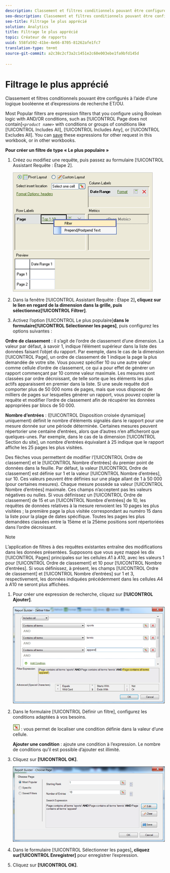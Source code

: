```yaml
---
description: Classement et filtres conditionnels pouvant être configurés à l’aide d’une logique booléenne et d’expressions de recherche ET/OU.
seo-description: Classement et filtres conditionnels pouvant être configurés à l’aide d’une logique booléenne et d’expressions de recherche ET/OU.
seo-title: Filtrage le plus apprécié
solution: Analytics
title: Filtrage le plus apprécié
topic: Créateur de rapports
uuid: 558fa592-41be-4e66-8705-81262afe1fc7
translation-type: tm+mt
source-git-commit: a2c38c2cf3a2c1451e2c60e003ebe1fa9bfd145d

---
```



# Filtrage le plus apprécié

Classement et filtres conditionnels pouvant être configurés à l’aide d’une logique booléenne et d’expressions de recherche ET/OU.

Most Popular filters are expression filters that you configure using Boolean logic with AND/OR conditions, such as [!UICONTROL Page does not contain]*`<product name>`* with conditions or groups of conditions like [!UICONTROL Includes All], [!UICONTROL Includes Any], or [!UICONTROL Excludes All]. You can [save](../../../../analyze/report-builder/layout/c-filter-dimensions/saved-filters.md#concept_562AC2C5628247909FBA5E1867BB6AE5) these expressions for other request in this workbook, or in other workbooks.

**Pour créer un filtre de type « Le plus populaire »**

1. Créez ou modifiez une requête, puis passez au formulaire [!UICONTROL Assistant Requête : Étape 2].

   ![Infos étape](assets/dimension_filter.png)

1. Dans la fenêtre [!UICONTROL Assistant Requête : Étape 2]**, cliquez sur le lien en regard de la dimension dans la grille, puis sélectionnez[!UICONTROL Filtrer]**.
1.  Activez l’option [!UICONTROL Le plus populaire]**dans le formulaire[!UICONTROL Sélectionner les pages]**, puis configurez les options suivantes :

   **Ordre de classement** : il s’agit de l’ordre de classement d’une dimension. La valeur par défaut, à savoir 1, indique l’élément supérieur dans la liste des données faisant l’objet du rapport. Par exemple, dans le cas de la dimension [!UICONTROL Page], un ordre de classement de 1 indique la page la plus demandée de votre site. Vous pouvez spécifier 10 ou une autre valeur comme cellule d’ordre de classement, ce qui a pour effet de générer un rapport commençant par 10 comme valeur maximale. Les mesures sont classées par ordre décroissant, de telle sorte que les éléments les plus actifs apparaissent en premier dans la liste. Si une seule requête doit comporter plus de 50 000 noms de pages, mais que vous disposez de milliers de pages sur lesquelles générer un rapport, vous pouvez copier la requête et modifier l’ordre de classement afin de récupérer les données appropriées par blocs de 50 000.

   **Nombre d’entrées** : ([!UICONTROL Disposition croisée dynamique] uniquement) définit le nombre d’éléments signalés dans le rapport pour une mesure donnée sur une période déterminée. Certaines mesures peuvent répertorier une centaine d’entrées, alors que d’autres n’en afficheront que quelques-unes. Par exemple, dans le cas de la dimension [!UICONTROL Section du site], un nombre d’entrées équivalant à 25 indique que le rapport affiche les 25 pages les plus visitées.

   Des flèches vous permettent de modifier l’[!UICONTROL Ordre de classement] et le [!UICONTROL Nombre d’entrées] du premier point de données dans la feuille. Par défaut, la valeur [!UICONTROL Ordre de classement] est définie sur 1 et la valeur [!UICONTROL Nombre d’entrées], sur 10. Ces valeurs peuvent être définies sur une plage allant de 1 à 50 000 (pour certaines mesures). Chaque mesure possède sa valeur [!UICONTROL Nombre d’entrées] maximale. Ces champs n’acceptent pas les valeurs négatives ou nulles. Si vous définissez un [!UICONTROL Ordre de classement] de 15 et un [!UICONTROL Nombre d’entrées] de 10, les requêtes de données relatives à la mesure renvoient les 10 pages les plus visitées ; la première page la plus visitée correspondant au numéro 15 dans la liste pour la plage de dates spécifique. Toutes les pages les plus demandées classées entre la 15ème et la 25ème positions sont répertoriées dans l’ordre décroissant.

   >[!NOTE]
   >
   >L’application de filtres à des requêtes existantes entraîne des modifications dans les données présentées. Supposons que vous ayez mappé les dix [!UICONTROL Pages] principales sur les cellules $A$1 à $A$10, avec les valeurs 1 pour [!UICONTROL Ordre de classement] et 10 pour [!UICONTROL Nombre d’entrées]. Si vous définissez, à présent, les champs [!UICONTROL Ordre de classement] et [!UICONTROL Nombre d’entrées] sur 1 et 3, respectivement, les données indiquées précédemment dans les cellules $A$4 à $A$10 ne seront plus affichées.

1. Pour créer une expression de recherche, cliquez sur **[!UICONTROL Ajouter]**.

   ![Infos étape](assets/expressions_define_filter.png)

1. Dans le formulaire [!UICONTROL Définir un filtre], configurez les conditions adaptées à vos besoins.

   ![select_cell_icon.png](assets/select_cell_icon.png) : vous permet de localiser une condition définie dans la valeur d’une cellule.

   **Ajouter une condition** : ajoute une condition à l’expression. Le nombre de conditions qu’il est possible d’ajouter est illimité.

1. Cliquez sur **[!UICONTROL OK]**.

   ![Infos étape](assets/choose_page_02.png)

1. Dans le formulaire [!UICONTROL Sélectionner les pages]**, cliquez sur[!UICONTROL Enregistrer]** pour enregistrer l’expression.
1. Cliquez sur **[!UICONTROL OK]**.
